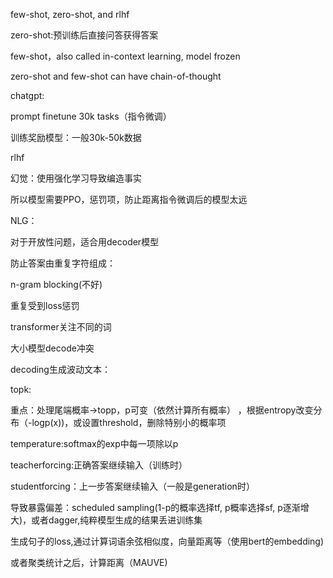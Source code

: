 few-shot, zero-shot, and rlhf

zero-shot:预训练后直接问答获得答案

few-shot，also called in-context learning, model frozen 



zero-shot and few-shot can have chain-of-thought



chatgpt:

prompt finetune 30k tasks（指令微调）

训练奖励模型：一般30k-50k数据

rlhf



幻觉：使用强化学习导致编造事实

所以模型需要PPO，惩罚项，防止距离指令微调后的模型太远





NLG：

对于开放性问题，适合用decoder模型



防止答案由重复字符组成：

n-gram blocking(不好)

重复受到loss惩罚

transformer关注不同的词



大小模型decode冲突



decoding生成波动文本：

topk:

重点：处理尾端概率->topp，p可变（依然计算所有概率） ，根据entropy改变分布（-logp(x))，或设置threshold，删除特别小的概率项

temperature:softmax的exp中每一项除以p



teacherforcing:正确答案继续输入（训练时）

studentforcing：上一步答案继续输入（一般是generation时）

导致暴露偏差：scheduled sampling(1-p的概率选择tf, p概率选择sf, p逐渐增大)，或者dagger,纯粹模型生成的结果丢进训练集





生成句子的loss,通过计算词语余弦相似度，向量距离等（使用bert的embedding)

或者聚类统计之后，计算距离（MAUVE)

